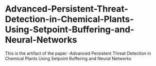 # Advanced-Persistent-Threat-Detection-in-Chemical-Plants-Using-Setpoint-Buffering-and-Neural-Networks
This is the artifact of the paper -Advanced Persistent Threat Detection in Chemical Plants Using Setpoint Buffering and Neural Networks
